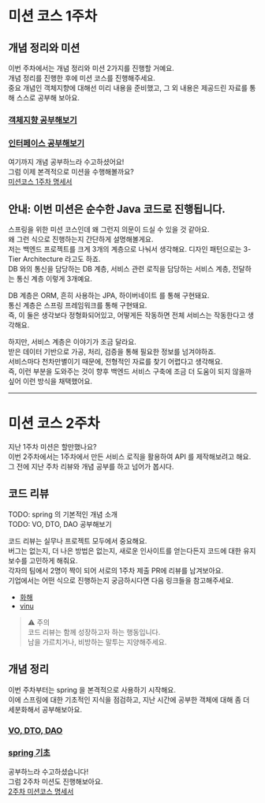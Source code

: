 # 미션 코스 1주차

## 개념 정리와 미션
이번 주차에서는 개념 정리와 미션 2가지를 진행할 거예요.  
개념 정리를 진행한 후에 미션 코스를 진행해주세요.  
중요 개념인 객체지향에 대해선 미리 내용을 준비했고, 그 외 내용은 제공드린 자료를 통해 스스로 공부해 보아요.

### [객체지향 공부해보기](./articles/object.md)
### [인터페이스 공부해보기](./articles/interface.md)

여기까지 개념 공부하느라 수고하셨어요!  
그럼 이제 본격적으로 미션을 수행해볼까요?  
[미션코스 1주차 명세서](./1st-spec.md)

## 안내: 이번 미션은 순수한 Java 코드로 진행됩니다.
스프링을 위한 미션 코스인데 왜 그런지 의문이 드실 수 있을 것 같아요.  
왜 그런 식으로 진행하는지 간단하게 설명해볼게요.  
저는 백엔드 프로젝트를 크게 3개의 계층으로 나눠서 생각해요. 디자인 패턴으로는 3-Tier Architecture 라고도 하죠.  
DB 와의 통신을 담당하는 DB 계층, 서비스 관련 로직을 담당하는 서비스 계층, 전달하는 통신 계층 이렇게 3개예요.

DB 계층은 ORM, 흔히 사용하는 JPA, 하이버네이트 를 통해 구현돼요.  
통신 계층은 스프링 프레임워크를 통해 구현돼요.  
즉, 이 둘은 생각보다 정형화되어있고, 어떻게든 작동하면 전체 서비스는 작동한다고 생각해요.

하지만, 서비스 계층은 이야기가 조금 달라요.  
받은 데이터 기반으로 가공, 처리, 검증을 통해 필요한 정보를 넘겨야하죠.  
서비스마다 천차만별이기 때문에, 전형적인 자료를 찾기 어렵다고 생각해요.  
즉, 이런 부분을 도와주는 것이 향후 백엔드 서비스 구축에 조금 더 도움이 되지 않을까 싶어 이런 방식을 채택했어요.

---

# 미션 코스 2주차
지난 1주차 미션은 할만했나요?  
이번 2주차에서는 1주차에서 만든 서비스 로직을 활용하여 API 를 제작해보려고 해요.  
그 전에 지난 주차 리뷰와 개념 공부를 하고 넘어가 봅시다.  

## 코드 리뷰

TODO: spring 의 기본적인 개념 소개  
TODO: VO, DTO, DAO 공부해보기

코드 리뷰는 실무나 프로젝트 모두에서 중요해요.  
버그는 없는지, 더 나은 방법은 없는지, 새로운 인사이트를 얻는다든지 코드에 대한 유지보수를 고민하게 해줘요.  
각자의 팀에서 2명이 짝이 되어 서로의 1주차 제출 PR에 리뷰를 남겨보아요.  
기업에서는 어떤 식으로 진행하는지 궁금하시다면 다음 링크들을 참고해주세요.  
* [화해](https://blog.hwahae.co.kr/all/tech/12534)
* [vinu](https://www.vinuteam.com/blog/25)

> ⚠️ 주의    
> 코드 리뷰는 함께 성장하고자 하는 행동입니다.  
> 남을 가르치거나, 비방하는 말투는 지양해주세요.

## 개념 정리
이번 주차부터는 spring 을 본격적으로 사용하기 시작해요.  
이에 스프링에 대한 기초적인 지식을 점검하고, 지난 시간에 공부한 객체에 대해 좀 더 세분화해서 공부해보아요.  

### [VO, DTO, DAO](./articles/object2.md)
### [spring 기초](./articles/spring.md)

공부하느라 수고하셨습니다!  
그럼 2주차 미션도 진행해보아요.  
[2주차 미션코스 명세서](./2nd-spec.md)
